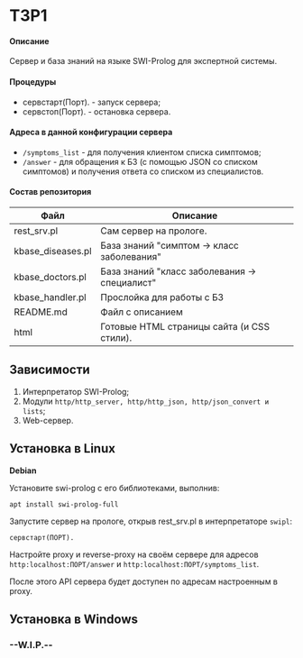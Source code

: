 # T3P1
#### Описание
Сервер и база знаний на языке SWI-Prolog для экспертной системы.

#### Процедуры
* сервстарт(Порт). - запуск сервера;
* сервстоп(Порт). - остановка сервера.

#### Адреса в данной конфигурации сервера
* `/symptoms_list` - для получения клиентом списка симптомов;
* `/answer` - для обращения к БЗ (с помощью JSON со списком симптомов) и получения ответа со списком из специалистов.

#### Состав репозитория
| Файл               | Описание                                      |
|--------------------|-----------------------------------------------|
|   rest_srv.pl      |  Сам сервер на прологе.                       |
|   kbase_diseases.pl|  База знаний "симптом -> класс заболевания"   |
|   kbase_doctors.pl |  База знаний "класс заболевания -> специалист"|
|   kbase_handler.pl |  Прослойка для работы с БЗ                    |
|   README.md        |  Файл с описанием                             |
|   html             |  Готовые HTML страницы сайта (и CSS стили).   |

## Зависимости
1. Интерпретатор SWI-Prolog;
2. Модули `http/http_server, http/http_json, http/json_convert и lists`;
3. Web-сервер.

## Установка в Linux

**Debian**

Установите swi-prolog с его библиотеками, выполнив:

`apt install swi-prolog-full`

Запустите сервер на прологе, открыв rest_srv.pl в интерпретаторе `swipl`:

`сервстарт(ПОРТ).`

Настройте proxy и reverse-proxy на своём сервере для адресов `http:localhost:ПОРТ/answer` и `http:localhost:ПОРТ/symptoms_list`.

После этого API сервера будет доступен по адресам настроенным в proxy.

## Установка в Windows
### --W.I.P.--